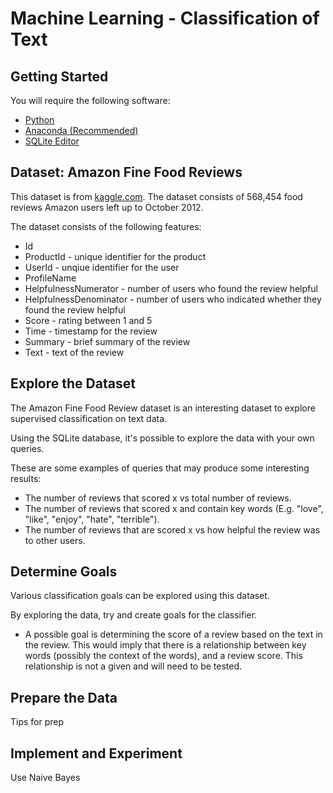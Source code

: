 # Machine Learning - Classification of Text
## Getting Started
You will require the following software:
* [Python]()
* [Anaconda (Recommended)]()
* [SQLite Editor]()

## Dataset: Amazon Fine Food Reviews
This dataset is from [kaggle.com](https://www.kaggle.com/snap/amazon-fine-food-reviews). The dataset consists of 568,454 food reviews Amazon users left up to October 2012.

The dataset consists of the following features:
* Id
* ProductId - unique identifier for the product
* UserId - unqiue identifier for the user
* ProfileName
* HelpfulnessNumerator - number of users who found the review helpful
* HelpfulnessDenominator - number of users who indicated whether they found the review helpful
* Score - rating between 1 and 5
* Time - timestamp for the review
* Summary - brief summary of the review
* Text - text of the review

## Explore the Dataset
The Amazon Fine Food Review dataset is an interesting dataset to explore supervised classification on text data. 

Using the SQLite database, it's possible to explore the data with your own queries.

These are some examples of queries that may produce some interesting results:
* The number of reviews that scored x vs total number of reviews.
* The number of reviews that scored x and contain key words (E.g. "love", "like", "enjoy", "hate", "terrible").
* The number of reviews that are scored x vs how helpful the review was to other users.

## Determine Goals
Various classification goals can be explored using this dataset.

By exploring the data, try and create goals for the classifier.

* A possible goal is determining the score of a review based on the text in the review. This would imply that there is a relationship between key words (possibly the context of the words), and a review score. This relationship is not a given and will need to be tested.

## Prepare the Data
Tips for prep

## Implement and Experiment
Use Naive Bayes
